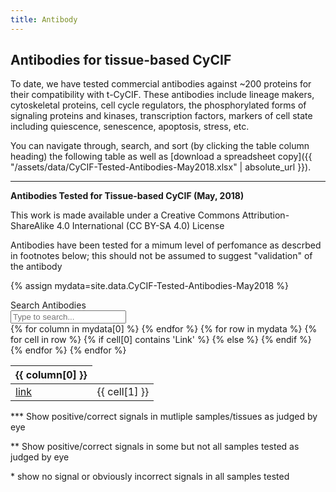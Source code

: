 ```yaml
---
title: Antibody
---
```


## Antibodies for tissue-based CyCIF

To date, we have tested commercial antibodies against ~200 proteins for their
compatibility with t-CyCIF. These antibodies include lineage makers,
cytoskeletal proteins, cell cycle regulators, the phosphorylated forms of
signaling proteins and kinases, transcription factors, markers of cell state
including quiescence, senescence, apoptosis, stress, etc.

You can navigate through, search, and sort (by clicking the table column heading) 
the following table as well as [download a spreadsheet copy]({{ "/assets/data/CyCIF-Tested-Antibodies-May2018.xlsx" | absolute_url }}).

<hr class="my-5">

__Antibodies Tested for Tissue-based CyCIF (May, 2018)__

This work is made available under a Creative Commons Attribution-ShareAlike 4.0 International (CC BY-SA 4.0) License

Antibodies have been tested for a mimum level of perfomance as descrbed in footnotes below; this should not be assumed to suggest "validation" of the antibody			

<style>
.stickyjs {
  position: fixed;
  top: 0.5em;
  left: 0;
}
.stickyjs + .table-responsive {
  padding-top: 9em;
}
</style>

{% assign mydata=site.data.CyCIF-Tested-Antibodies-May2018 %}
<div class="container-fluid px-0" id="abSearchContainer">
<div class="input-group py-5 container" >
  <div class="input-group-prepend">
    <span class="input-group-text h3 m-0" id="basic-addon1">Search Antibodies</span>
  </div>
  <input type="text" id="abSearchInput" onkeyup="abSearch()" class="form-control h3 m-0" placeholder="Type to search..." aria-label="Type to search..." aria-describedby="basic-addon1">
</div>
</div>

<div class="table-responsive">
    <table class="table table-sm table-hover table-dark" id="abTable">
        <thead>
        {% for column in mydata[0] %}
            <th onclick="sortAbTable({{ forloop.index0 }})" style="cursor:pointer" class="my-3">{{ column[0] }}</th>
        {% endfor %}
        </thead>
        <tbody>
        {% for row in mydata %}
            <tr>
            {% for cell in row %}
                {% if cell[0] contains 'Link' %}
                    <td><a href="{{ cell[1] }}" target="_blank">link</a></td>
                {% else %}
                    <td>{{ cell[1] }}</td>
                {% endif %}
            {% endfor %}
            </tr>
        {% endfor %}
        </tbody>
    </table>
</div>

*** Show positive/correct signals in mutliple samples/tissues as judged by eye

** Show positive/correct signals in some but not all samples tested as judged by eye

\* show no signal or obviously incorrect signals in all samples tested

<script>
function abSearch() {
  var input, filter, table, tr, td, i;
  input = document.getElementById("abSearchInput");
  filter = input.value.toUpperCase();
  table = document.getElementById("abTable");
  tr = table.getElementsByTagName("tr");
  for (i = 0; i < tr.length; i++) {
    td = tr[i].getElementsByTagName("td");
    if (td.length) {
      var tdInnerAll = '';
      for (j=0; j<td.length; j++) {
      	tdInnerAll += ' ' + td[j].innerHTML;
      }
      if (tdInnerAll.toUpperCase().indexOf(filter) > -1) {
        tr[i].style.display = "";
      } else {
        tr[i].style.display = "none";
      }
    }       
  }
}
var clicked =  {};
function sortAbTable(column){
    var tbl = document.getElementById("abTable").tBodies[0];
    var store = [];
    column in clicked 
        ? delete clicked[column] 
        : clicked[column] = true;
    var test = column in clicked ? 1 : -1;

    for(var i=0, len=tbl.rows.length; i<len; i++){
        var row = tbl.rows[i];
        var sortnr = row.cells[column].textContent || row.cells[column].innerText;
        // if(!isNaN(sortnr)) 
        store.push([sortnr.toLowerCase(), row]);
    }
    store.sort(function(x,y){
        if (x[0] < y[0]) return -1*test;
        if (x[0] > y[0]) return 1*test;
        return 0;
    });
    console.log(store);
    for(var i=0, len=store.length; i<len; i++){
        tbl.appendChild(store[i][1]);
    }
    store = null;
}
</script>
<script>
window.onscroll = function() {myFunction()};

var header = document.getElementById("abSearchContainer");
var sticky = header.offsetTop;

function myFunction() {
  if (window.pageYOffset > sticky) {
    header.classList.add("stickyjs");
  } else {
    header.classList.remove("stickyjs");
  }
}
</script>